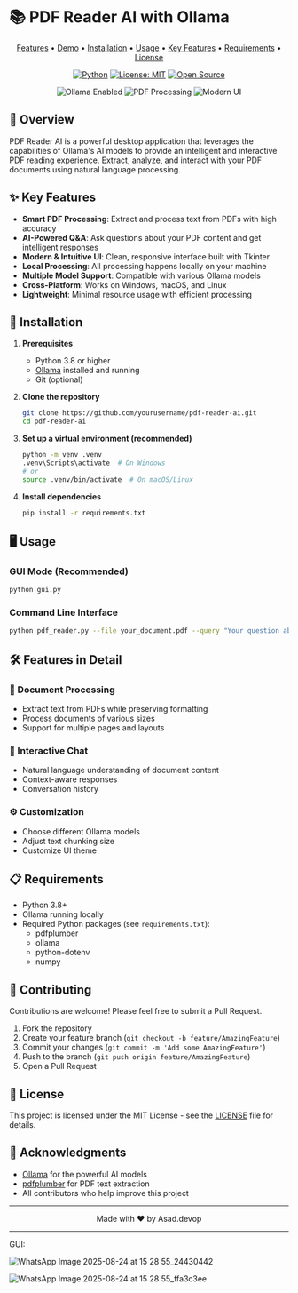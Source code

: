# 📚 PDF Reader AI with Ollama

<div align="center">
  <p align="center">
    <a href="#features">Features</a> •
    <a href="#demo">Demo</a> •
    <a href="#installation">Installation</a> •
    <a href="#usage">Usage</a> •
    <a href="#key-features">Key Features</a> •
    <a href="#requirements">Requirements</a> •
    <a href="#license">License</a>
  </p>
  
  [![Python](https://img.shields.io/badge/Python-3.8+-blue.svg)](https://www.python.org/downloads/)
  [![License: MIT](https://img.shields.io/badge/License-MIT-yellow.svg)](https://opensource.org/licenses/MIT)
  [![Open Source](https://badges.frapsoft.com/os/v1/open-source.svg?v=103)](https://opensource.org/)

  <p align="center">
    <img src="https://img.shields.io/badge/Ollama-Enabled-success" alt="Ollama Enabled">
    <img src="https://img.shields.io/badge/PDF%20Processing-Efficient-important" alt="PDF Processing">
    <img src="https://img.shields.io/badge/Modern%20UI-Clean%20%26%20Intuitive-blueviolet" alt="Modern UI">
  </p>
</div>

## 🌟 Overview

PDF Reader AI is a powerful desktop application that leverages the capabilities of Ollama's AI models to provide an intelligent and interactive PDF reading experience. Extract, analyze, and interact with your PDF documents using natural language processing.

## ✨ Key Features

- **Smart PDF Processing**: Extract and process text from PDFs with high accuracy
- **AI-Powered Q&A**: Ask questions about your PDF content and get intelligent responses
- **Modern & Intuitive UI**: Clean, responsive interface built with Tkinter
- **Local Processing**: All processing happens locally on your machine
- **Multiple Model Support**: Compatible with various Ollama models
- **Cross-Platform**: Works on Windows, macOS, and Linux
- **Lightweight**: Minimal resource usage with efficient processing

## 🚀 Installation

1. **Prerequisites**
   - Python 3.8 or higher
   - [Ollama](https://ollama.ai/) installed and running
   - Git (optional)

2. **Clone the repository**
   ```bash
   git clone https://github.com/yourusername/pdf-reader-ai.git
   cd pdf-reader-ai
   ```

3. **Set up a virtual environment (recommended)**
   ```bash
   python -m venv .venv
   .venv\Scripts\activate  # On Windows
   # or
   source .venv/bin/activate  # On macOS/Linux
   ```

4. **Install dependencies**
   ```bash
   pip install -r requirements.txt
   ```

## 🖥️ Usage

### GUI Mode (Recommended)
```bash
python gui.py
```

### Command Line Interface
```bash
python pdf_reader.py --file your_document.pdf --query "Your question about the document"
```

## 🛠️ Features in Detail

### 📄 Document Processing
- Extract text from PDFs while preserving formatting
- Process documents of various sizes
- Support for multiple pages and layouts

### 💬 Interactive Chat
- Natural language understanding of document content
- Context-aware responses
- Conversation history

### ⚙️ Customization
- Choose different Ollama models
- Adjust text chunking size
- Customize UI theme

## 📋 Requirements

- Python 3.8+
- Ollama running locally
- Required Python packages (see `requirements.txt`):
  - pdfplumber
  - ollama
  - python-dotenv
  - numpy

## 🤝 Contributing

Contributions are welcome! Please feel free to submit a Pull Request.

1. Fork the repository
2. Create your feature branch (`git checkout -b feature/AmazingFeature`)
3. Commit your changes (`git commit -m 'Add some AmazingFeature'`)
4. Push to the branch (`git push origin feature/AmazingFeature`)
5. Open a Pull Request

## 📄 License

This project is licensed under the MIT License - see the [LICENSE](LICENSE) file for details.

## 🙏 Acknowledgments

- [Ollama](https://ollama.ai/) for the powerful AI models
- [pdfplumber](https://github.com/jsvine/pdfplumber) for PDF text extraction
- All contributors who help improve this project

---

<div align="center">
  Made with ❤️ by Asad.devop
</div>


---

GUI:

![WhatsApp Image 2025-08-24 at 15 28 55_24430442](https://github.com/user-attachments/assets/434e06d2-abca-4448-9a0d-9979595c3ff4)



![WhatsApp Image 2025-08-24 at 15 28 55_ffa3c3ee](https://github.com/user-attachments/assets/f7206568-9698-41a0-abdb-0610de39afd6)

